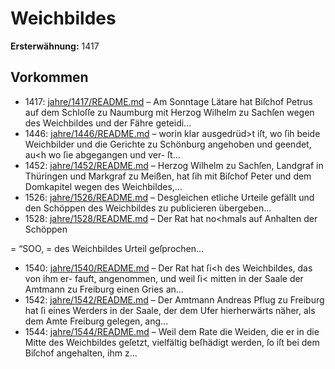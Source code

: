 # Weichbildes

**Ersterwähnung:** 1417

## Vorkommen
- 1417: [jahre/1417/README.md](../jahre/1417/README.md) – Am Sonntage Lätare hat Biſchof Petrus auf dem
Schloſſe zu Naumburg mit Herzog Wilhelm zu Sachſen
wegen des Weichbildes und der Fähre geteidi...
- 1446: [jahre/1446/README.md](../jahre/1446/README.md) – worin klar ausgedrüd>t iſt,
wo ſih beide Weichbilder und die Gerichte zu Schönburg
angehoben und geendet, au<h wo ſie abgegangen und ver-
ſt...
- 1452: [jahre/1452/README.md](../jahre/1452/README.md) – Herzog Wilhelm zu Sachſen, Landgraf in Thüringen
und Markgraf zu Meißen, hat ſih mit Biſchof Peter und
dem Domkapitel wegen des Weichbildes,...
- 1526: [jahre/1526/README.md](../jahre/1526/README.md) – Desgleichen etliche Urteile gefällt und den
Schöppen des Weichbildes zu publicieren übergeben...
- 1528: [jahre/1528/README.md](../jahre/1528/README.md) – Der Rat hat no<hmals auf Anhalten der Schöppen


= “SOO, =
des Weichbildes Urteil geſprochen...
- 1540: [jahre/1540/README.md](../jahre/1540/README.md) – Der Rat hat ſi<h des Weichbildes, das von ihm er-
fauft, angenommen, und weil ſi< mitten in der Saale
der Amtmann zu Freiburg einen Gries an...
- 1542: [jahre/1542/README.md](../jahre/1542/README.md) – Der Amtmann Andreas Pflug zu Freiburg hat ſi
eines Werders in der Saale, der dem Ufer hierherwärts
näher, als dem Amte Freiburg gelegen, ang...
- 1544: [jahre/1544/README.md](../jahre/1544/README.md) – Weil dem Rate die Weiden, die er in die Mitte des
Weichbildes geſetzt, vielfältig beſhädigt werden, ſo iſt bei
dem Biſchof angehalten, ihm z...
